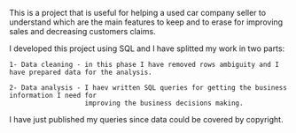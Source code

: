 This is a project that is useful for helping a used car company seller to understand which are the main features to keep and to erase for improving sales and decreasing customers claims.

I developed this project using SQL and I have splitted my work in two parts:

    1- Data cleaning - in this phase I have removed rows ambiguity and I have prepared data for the analysis.
    
    2- Data analysis - I haev written SQL queries for getting the business information I need for 
                       improving the business decisions making.

I have just published my queries since data could be covered by copyright.
